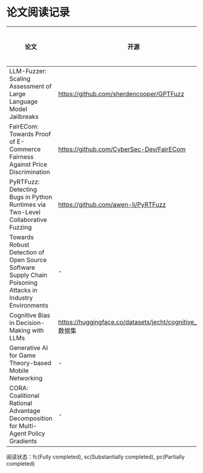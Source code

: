 # 论文阅读记录


| 论文                                                         | 开源                                                        | 阅读状态 | 是否复现 | 类型                   |
| ------------------------------------------------------------ | ----------------------------------------------------------- | -------- | -------- | ---------------------- |
| LLM-Fuzzer: Scaling Assessment of Large Language Model Jailbreaks | https://github.com/sherdencooper/GPTFuzz                    | sc       | n        | 大模型模糊测试         |
| FairECom: Towards Proof of E-Commerce Fairness Against Price Discrimination | https://github.com/CyberSec-Dev/FairECom                    | pc       | n        | 价格歧视规避           |
| PyRTFuzz: Detecting Bugs in Python Runtimes via Two-Level Collaborative Fuzzing | https://github.com/awen-li/PyRTFuzz                         | n        | n        | Python模糊测试         |
| Towards Robust Detection of Open Source Software Supply Chain Poisoning Attacks in Industry Environments | -                                                           | fc       | n        | 软件供应链投毒攻击检测 |
| Cognitive Bias in Decision-Making with LLMs                  | https://huggingface.co/datasets/jecht/cognitive_bias 数据集 | fc       | n        | 大模型认知偏差检测     |
| Generative AI for Game Theory-based Mobile Networking        | -                                                           | fc       | n        | 博弈论，生成式AI       |
| CORA: Coalitional Rational Advantage Decomposition for Multi-Agent Policy Gradients | -                                                           | pc       | n        | 博弈论                 |



阅读状态：fc(Fully completed), sc(Substantially completed), pc(Partially completed)


